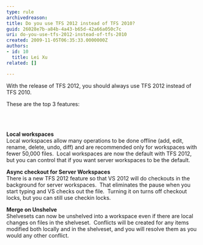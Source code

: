 ```yaml
---
type: rule
archivedreason: 
title: Do you use TFS 2012 instead of TFS 2010?
guid: 26028e7b-a84b-4a43-b65d-42a66a050c7c
uri: do-you-use-tfs-2012-instead-of-tfs-2010
created: 2009-11-05T06:35:33.0000000Z
authors:
- id: 10
  title: Lei Xu
related: []

---
```



<p>With the release of TFS 2012, you should always use TFS 2012 instead of TFS 2010. </p><p>These are the top 3 features&#58;</p>
<br><excerpt class='endintro'></excerpt><br>
<p>​<strong>Local workspaces </strong><br>Local workspaces allow many operations to be done offline (add, edit, rename, delete, undo, diff) and are recommended only for workspaces with fewer 50,000 files.&#160; Local workspaces are now the default with TFS 2012, but you can control that if you want server workspaces to be the default.</p><p><strong>Async checkout for Server Workspaces<br></strong>There is a new TFS 2012 feature so that VS 2012 will do checkouts in the background for server workspaces.&#160; That eliminates the pause when you start typing and VS checks out the file.&#160; Turning it on turns off checkout locks, but you can still use checkin locks.&#160; </p><p><strong>Merge on Unshelve</strong> <br>Shelvesets can now be unshelved into a workspace even if there are local changes on files in the shelveset.&#160; Conflicts will be created for any items modified both locally and in the shelveset, and you will resolve them as you would any other conflict. </p>


